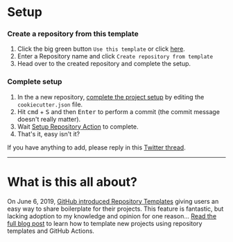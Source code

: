 # Setup

### Create a repository from this template

1. Click the big green button `Use this template` or click <a href="../../generate">here</a>.
1. Enter a Repository name and click `Create repository from template`
1. Head over to the created repository and complete the setup.

### Complete setup

1. In the a new repository, <a href="../../edit/main/cookiecutter.json">complete the project setup</a> by editing the `cookiecutter.json` file. 
1. Hit <kbd>cmd</kbd> + <kbd>S</kbd> and then <kbd>Enter</kbd> to perform a commit (the commit message doesn't really matter).
1. Wait <a href="../../actions">Setup Repository Action</a> to complete.
1. That's it, easy isn't it?

If you have anything to add, please reply in this [Twitter thread]().

---
# What is this all about?

On June 6, 2019, [GitHub introduced Repository Templates](https://github.blog/2019-06-06-generate-new-repositories-with-repository-templates/) giving users an easy way to share boilerplate for their projects. This feature is fantastic, but lacking adoption to my knowledge and opinion for one reason... [Read the full blog post](https://stefanbuck.com/blog/repository-templates-meets-github-actions) to learn how to template new projects using repository templates and GitHub Actions.
